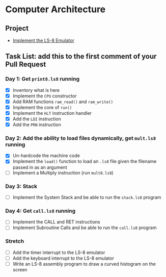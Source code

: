 # Computer Architecture

## Project

-   [Implement the LS-8 Emulator](ls8/)

## Task List: add this to the first comment of your Pull Request

### Day 1: Get `print8.ls8` running

-   [x] Inventory what is here
-   [x] Implement the `CPU` constructor
-   [x] Add RAM functions `ram_read()` and `ram_write()`
-   [x] Implement the core of `run()`
-   [x] Implement the `HLT` instruction handler
-   [x] Add the `LDI` instruction
-   [x] Add the `PRN` instruction

### Day 2: Add the ability to load files dynamically, get `mult.ls8` running

-   [x] Un-hardcode the machine code
-   [x] Implement the `load()` function to load an `.ls8` file given the
        filename passed in as an argument
-   [ ] Implement a Multiply instruction (run `mult8.ls8`)

### Day 3: Stack

-   [ ] Implement the System Stack and be able to run the `stack.ls8` program

### Day 4: Get `call.ls8` running

-   [ ] Implement the CALL and RET instructions
-   [ ] Implement Subroutine Calls and be able to run the `call.ls8` program

### Stretch

-   [ ] Add the timer interrupt to the LS-8 emulator
-   [ ] Add the keyboard interrupt to the LS-8 emulator
-   [ ] Write an LS-8 assembly program to draw a curved histogram on the screen
